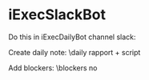 # iExecSlackBot

Do this in iExecDailyBot channel slack:

Create daily note:
\daily rapport + script

Add blockers:
\blockers no
